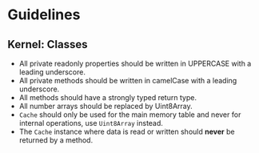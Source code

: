 # Guidelines

Kernel: Classes
---------------
- All private readonly properties should be written in UPPERCASE with a leading underscore.
- All private methods should be written in camelCase with a leading underscore.
- All methods should have a strongly typed return type.
- All number arrays should be replaced by Uint8Array.
- `Cache` should only be used for the main memory table and never
  for internal operations, use `Uint8Array` instead.
- The `Cache` instance where data is read or written should **never**
  be returned by a method.

